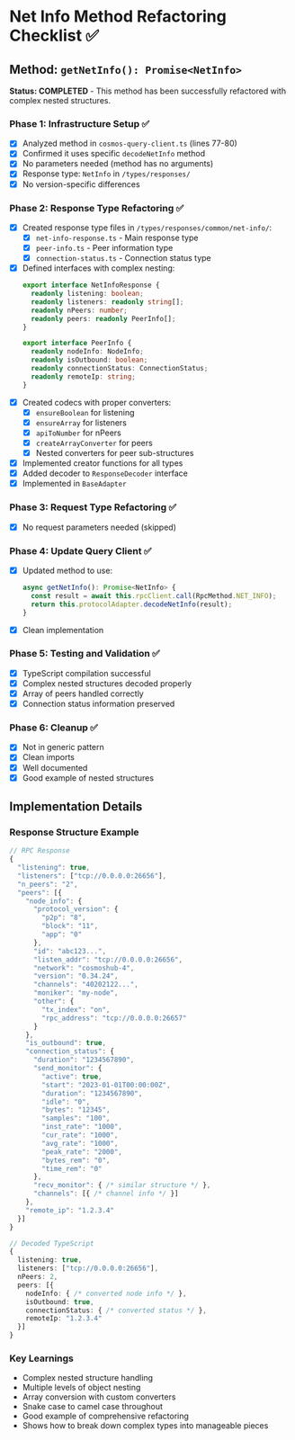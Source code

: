 # Net Info Method Refactoring Checklist ✅

## Method: `getNetInfo(): Promise<NetInfo>`

**Status: COMPLETED** - This method has been successfully refactored with complex nested structures.

### Phase 1: Infrastructure Setup ✅
- [x] Analyzed method in `cosmos-query-client.ts` (lines 77-80)
- [x] Confirmed it uses specific `decodeNetInfo` method
- [x] No parameters needed (method has no arguments)
- [x] Response type: `NetInfo` in `/types/responses/`
- [x] No version-specific differences

### Phase 2: Response Type Refactoring ✅
- [x] Created response type files in `/types/responses/common/net-info/`:
  - [x] `net-info-response.ts` - Main response type
  - [x] `peer-info.ts` - Peer information type
  - [x] `connection-status.ts` - Connection status type
- [x] Defined interfaces with complex nesting:
  ```typescript
  export interface NetInfoResponse {
    readonly listening: boolean;
    readonly listeners: readonly string[];
    readonly nPeers: number;
    readonly peers: readonly PeerInfo[];
  }
  
  export interface PeerInfo {
    readonly nodeInfo: NodeInfo;
    readonly isOutbound: boolean;
    readonly connectionStatus: ConnectionStatus;
    readonly remoteIp: string;
  }
  ```
- [x] Created codecs with proper converters:
  - [x] `ensureBoolean` for listening
  - [x] `ensureArray` for listeners
  - [x] `apiToNumber` for nPeers
  - [x] `createArrayConverter` for peers
  - [x] Nested converters for peer sub-structures
- [x] Implemented creator functions for all types
- [x] Added decoder to `ResponseDecoder` interface
- [x] Implemented in `BaseAdapter`

### Phase 3: Request Type Refactoring ✅
- [x] No request parameters needed (skipped)

### Phase 4: Update Query Client ✅
- [x] Updated method to use:
  ```typescript
  async getNetInfo(): Promise<NetInfo> {
    const result = await this.rpcClient.call(RpcMethod.NET_INFO);
    return this.protocolAdapter.decodeNetInfo(result);
  }
  ```
- [x] Clean implementation

### Phase 5: Testing and Validation ✅
- [x] TypeScript compilation successful
- [x] Complex nested structures decoded properly
- [x] Array of peers handled correctly
- [x] Connection status information preserved

### Phase 6: Cleanup ✅
- [x] Not in generic pattern
- [x] Clean imports
- [x] Well documented
- [x] Good example of nested structures

## Implementation Details

### Response Structure Example
```typescript
// RPC Response
{
  "listening": true,
  "listeners": ["tcp://0.0.0.0:26656"],
  "n_peers": "2",
  "peers": [{
    "node_info": {
      "protocol_version": {
        "p2p": "8",
        "block": "11",
        "app": "0"
      },
      "id": "abc123...",
      "listen_addr": "tcp://0.0.0.0:26656",
      "network": "cosmoshub-4",
      "version": "0.34.24",
      "channels": "40202122...",
      "moniker": "my-node",
      "other": {
        "tx_index": "on",
        "rpc_address": "tcp://0.0.0.0:26657"
      }
    },
    "is_outbound": true,
    "connection_status": {
      "duration": "1234567890",
      "send_monitor": {
        "active": true,
        "start": "2023-01-01T00:00:00Z",
        "duration": "1234567890",
        "idle": "0",
        "bytes": "12345",
        "samples": "100",
        "inst_rate": "1000",
        "cur_rate": "1000",
        "avg_rate": "1000",
        "peak_rate": "2000",
        "bytes_rem": "0",
        "time_rem": "0"
      },
      "recv_monitor": { /* similar structure */ },
      "channels": [{ /* channel info */ }]
    },
    "remote_ip": "1.2.3.4"
  }]
}

// Decoded TypeScript
{
  listening: true,
  listeners: ["tcp://0.0.0.0:26656"],
  nPeers: 2,
  peers: [{
    nodeInfo: { /* converted node info */ },
    isOutbound: true,
    connectionStatus: { /* converted status */ },
    remoteIp: "1.2.3.4"
  }]
}
```

### Key Learnings
- Complex nested structure handling
- Multiple levels of object nesting
- Array conversion with custom converters
- Snake case to camel case throughout
- Good example of comprehensive refactoring
- Shows how to break down complex types into manageable pieces